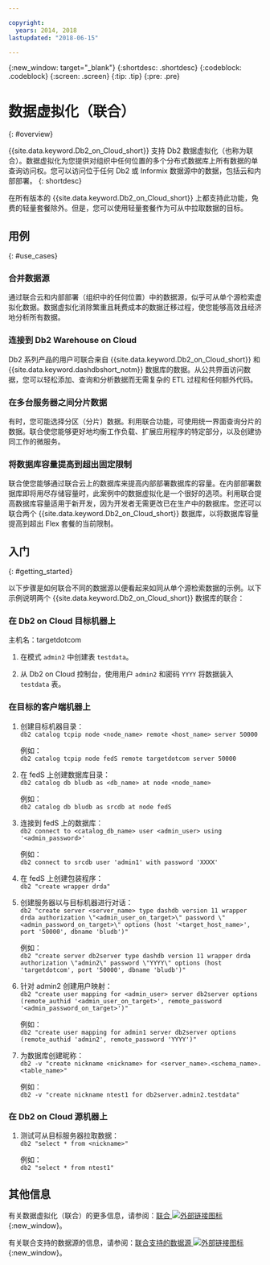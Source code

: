 ```yaml
---

copyright:
  years: 2014, 2018
lastupdated: "2018-06-15"

---
```


<!-- Attribute definitions --> 
{:new_window: target="_blank"}
{:shortdesc: .shortdesc}
{:codeblock: .codeblock}
{:screen: .screen}
{:tip: .tip}
{:pre: .pre}

# 数据虚拟化（联合）
{: #overview}

{{site.data.keyword.Db2_on_Cloud_short}} 支持 Db2 数据虚拟化（也称为联合）。数据虚拟化为您提供对组织中任何位置的多个分布式数据库上所有数据的单查询访问权。您可以访问位于任何 Db2 或 Informix 数据源中的数据，包括云和内部部署。
{: shortdesc}

在所有版本的 {{site.data.keyword.Db2_on_Cloud_short}} 上都支持此功能，免费的轻量套餐除外。但是，您可以使用轻量套餐作为可从中拉取数据的目标。

## 用例
{: #use_cases}

### 合并数据源

通过联合云和内部部署（组织中的任何位置）中的数据源，似乎可从单个源检索虚拟化数据。数据虚拟化消除繁重且耗费成本的数据迁移过程，使您能够高效且经济地分析所有数据。

<!-- A company may have started their operations with an on-premises Db2 server. As cloud technology becomes more widespread and companies start to operate on cloud in a cost-effective fashion, there will be continued Cloud growth. However, the organization’s data on both sources remain as a critical component to their decision-making processes. By way of example, a client operating in retail industry needs to be able to access all data, say customer information, to run further analysis on their customers’ consumption behaviors. They need to be able to identify customers, match their records on cloud with already existing ones from an on-premises database and compose them as if the data is being retrieved from a single source. Federation capability here prevents the burdensome data migration process and allows the user to access the data without moving the data.

located in the cloud and on-premises -->

### 连接到 Db2 Warehouse on Cloud

Db2 系列产品的用户可联合来自 {{site.data.keyword.Db2_on_Cloud_short}} 和 {{site.data.keyword.dashdbshort_notm}} 数据库的数据。从公共界面访问数据，您可以轻松添加、查询和分析数据而无需复杂的 ETL 过程和任何额外代码。

<!-- Db2 family users would now be able to federate data between Db2 on Cloud and Db2 Warehouse on Cloud. By being provided a common interface for accessing the data, a user can now easily add or query data from or to the Warehouse without complex ETL processes or any additional code. -->

### 在多台服务器之间分片数据

有时，您可能选择分区（分片）数据。利用联合功能，可使用统一界面查询分片的数据。联合使您能够更好地均衡工作负载、扩展应用程序的特定部分，以及创建协同工作的微服务。 

<!-- At times, users may choose to partition (shard). With federation capabilities, data can be queried with a unified interface and this lets the user better balance the workload, scale specific parts of an app or create microservices that work together. -->

### 将数据库容量提高到超出固定限制

联合使您能够通过联合云上的数据库来提高内部部署数据库的容量。在内部部署数据库即将用尽存储容量时，此案例中的数据虚拟化是一个很好的选项。利用联合提高数据库容量适用于新开发，因为开发者无需更改已在生产中的数据库。您还可以联合两个 {{site.data.keyword.Db2_on_Cloud_short}} 数据库，以将数据库容量提高到超出 Flex 套餐的当前限制。

<!-- By using federation, users can increase capacity of an on premises database by federating to or from the cloud. This is a great option if your on premises database is running out of storage. Increased capacity will also be useful for new development as our users no longer need to change a database in production. You can also use this feature to federate between two Db2 on Cloud databases to increase the capacity beyond the current limits of the Flex plan. -->

## 入门
{: #getting_started}

以下步骤是如何联合不同的数据源以便看起来如同从单个源检索数据的示例。以下示例说明两个 {{site.data.keyword.Db2_on_Cloud_short}} 数据库的联合：

### 在 Db2 on Cloud 目标机器上

主机名：targetdotcom

1. 在模式 `admin2` 中创建表 `testdata`。

2. 从 Db2 on Cloud 控制台，使用用户 `admin2` 和密码 `YYYY` 将数据装入 `testdata` 表。

### 在目标的客户端机器上

1. 创建目标机器目录：<br/>
   `db2 catalog tcpip node <node_name> remote <host_name> server 50000`<br/>

   例如：<br/>
   `db2 catalog tcpip node fedS remote targetdotcom server 50000`

2. 在 fedS 上创建数据库目录：<br/>
   `db2 catalog db bludb as <db_name> at node <node_name>`

   例如：<br/>
   `db2 catalog db bludb as srcdb at node fedS`

3. 连接到 fedS 上的数据库：<br/>
   `db2 connect to <catalog_db_name> user <admin_user> using '<admin_password>'`

   例如：<br/>
   `db2 connect to srcdb user 'admin1' with password 'XXXX'`

4. 在 fedS 上创建包装程序：<br/>
   `db2 "create wrapper drda"`

5. 创建服务器以与目标机器进行对话：<br/>
   `db2 "create server <server_name> type dashdb version 11 wrapper drda authorization \"<admin_user_on_target>\" password \"<admin_password_on_target>\" options (host '<target_host_name>', port '50000', dbname 'bludb')"`

   例如：<br/>
   `db2 "create server db2server type dashdb version 11 wrapper drda authorization \"admin2\" password \"YYYY\" options (host 'targetdotcom', port '50000', dbname 'bludb')"`

6. 针对 admin2 创建用户映射：<br/>
   `db2 "create user mapping for <admin_user> server db2server options (remote_authid '<admin_user_on_target>', remote_password '<admin_password_on_target>')"`

   例如：<br/>
   `db2 "create user mapping for admin1 server db2server options (remote_authid 'admin2', remote_password 'YYYY')"`

7. 为数据库创建昵称：<br/>
   `db2 -v "create nickname <nickname> for <server_name>.<schema_name>.<table_name>"`

   例如：<br/>
   `db2 -v "create nickname ntest1 for db2server.admin2.testdata"`

### 在 Db2 on Cloud 源机器上

1. 测试可从目标服务器拉取数据：<br/>
   `db2 "select * from <nickname>"`

   例如：<br/>
   `db2 "select * from ntest1"`

## 其他信息

有关数据虚拟化（联合）的更多信息，请参阅：[联合 ![外部链接图标](../../icons/launch-glyph.svg "外部链接图标")](https://www.ibm.com/support/knowledgecenter/SS6NHC/com.ibm.swg.im.dashdb.doc/fcontainer.html){:new_window}。

有关联合支持的数据源的信息，请参阅：[联合支持的数据源 ![外部链接图标](../../icons/launch-glyph.svg "外部链接图标")](https://www.ibm.com/support/docview.wss?uid=swg27050561){:new_window}。


